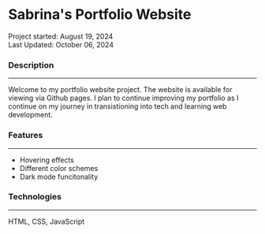 # Sabrina's Portfolio Website

Project started: August 19, 2024<br>
Last Updated: October 06, 2024

### Description

---

Welcome to my portfolio website project. The website is available for viewing via Github pages. I plan to continue improving my portfolio as I continue on my journey in transistioning into tech and learning web development.

### Features

---

- Hovering effects
- Different color schemes
- Dark mode funcitonality

### Technologies

---

HTML, CSS, JavaScript
